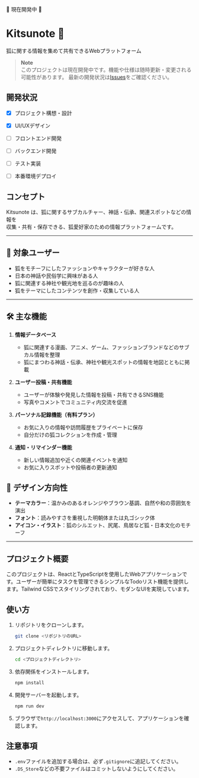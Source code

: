 🚧 現在開発中 🚧
# Kitsunote 🦊

狐に関する情報を集めて共有できるWebプラットフォーム

> **Note**  
> このプロジェクトは現在開発中です。機能や仕様は随時更新・変更される可能性があります。
> 最新の開発状況は[Issues](https://github.com/yourusername/kitsunote/issues)をご確認ください。

## 開発状況

- [x] プロジェクト構想・設計
- [x] UI/UXデザイン
- [ ] フロントエンド開発
- [ ] バックエンド開発
- [ ] テスト実装
- [ ] 本番環境デプロイ


## コンセプト

Kitsunote は、狐に関するサブカルチャー、神話・伝承、関連スポットなどの情報を  
収集・共有・保存できる、狐愛好家のための情報プラットフォームです。

---

## 🎯 対象ユーザー

- 狐をモチーフにしたファッションやキャラクターが好きな人
- 日本の神話や民俗学に興味がある人
- 狐に関連する神社や観光地を巡るのが趣味の人
- 狐をテーマにしたコンテンツを創作・収集している人

---

## 🛠 主な機能

1. **情報データベース**
   - 狐に関連する漫画、アニメ、ゲーム、ファッションブランドなどのサブカル情報を整理
   - 狐にまつわる神話・伝承、神社や観光スポットの情報を地図とともに掲載

2. **ユーザー投稿・共有機能**
   - ユーザーが体験や発見した情報を投稿・共有できるSNS機能
   - 写真やコメントでコミュニティ内交流を促進

3. **パーソナル記録機能（有料プラン）**
   - お気に入りの情報や訪問履歴をプライベートに保存
   - 自分だけの狐コレクションを作成・管理

4. **通知・リマインダー機能**
   - 新しい情報追加や近くの関連イベントを通知
   - お気に入りスポットや投稿者の更新通知

## 🎨 デザイン方向性

- **テーマカラー**：温かみのあるオレンジやブラウン基調、自然や和の雰囲気を演出
- **フォント**：読みやすさを重視した明朝体または丸ゴシック体
- **アイコン・イラスト**：狐のシルエット、尻尾、鳥居など狐・日本文化のモチーフ

----

## プロジェクト概要

このプロジェクトは、ReactとTypeScriptを使用したWebアプリケーションです。ユーザーが簡単にタスクを管理できるシンプルなTodoリスト機能を提供します。Tailwind CSSでスタイリングされており、モダンなUIを実現しています。

## 使い方

1. リポジトリをクローンします。

   ```bash
   git clone <リポジトリのURL>
   ```

2. プロジェクトディレクトリに移動します。

   ```bash
   cd <プロジェクトディレクトリ>
   ```

3. 依存関係をインストールします。

   ```bash
   npm install
   ```

4. 開発サーバーを起動します。

   ```bash
   npm run dev
   ```

5. ブラウザで`http://localhost:3000`にアクセスして、アプリケーションを確認します。

## 注意事項

- `.env`ファイルを追加する場合は、必ず`.gitignore`に追記してください。
- `.DS_Store`などの不要ファイルはコミットしないようにしてください。
